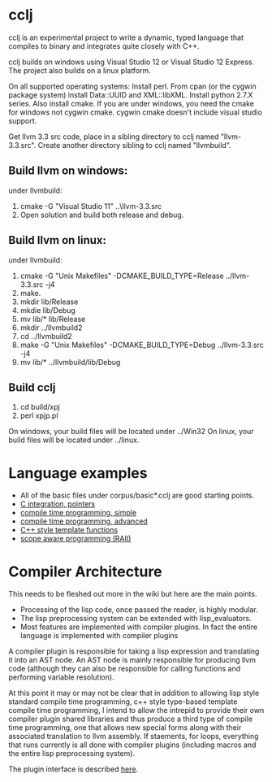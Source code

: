 cclj
====

cclj is an experimental project to write a dynamic, typed language that compiles to binary and integrates quite closely with C++.  

cclj builds on windows using Visual Studio 12 or Visual Studio 12 Express.  The project also builds on a linux platform.

On all supported operating systems:
Install perl.  From cpan (or the cygwin package system) install Data::UUID and XML::libXML.  Install python 2.7.X series.  Also install cmake.
If you are under windows, you need the cmake for windows not cygwin cmake.  cygwin cmake doesn't include visual studio support.

Get llvm 3.3 src code, place in a sibling directory to cclj named "llvm-3.3.src".
Create another directory sibling to cclj named "llvmbuild".

Build llvm on windows:
----------------------
under llvmbuild:

1. cmake -G "Visual Studio 11" ..\llvm-3.3.src
2. Open solution and build both release and debug.


Build llvm on linux:
-----------------------
under llvmbuild:

1. cmake -G "Unix Makefiles" -DCMAKE_BUILD_TYPE=Release ../llvm-3.3.src -j4
2. make.
3. mkdir lib/Release
4. mkdie lib/Debug
5. mv lib/* lib/Release
6. mkdir ../llvmbuild2
7. cd ../llvmbuild2
8. make -G "Unix Makefiles" -DCMAKE_BUILD_TYPE=Debug ../llvm-3.3.src -j4
9. mv lib/* ../llvmbuild/lib/Debug


Build cclj
------------------------
1. cd build/xpj
2. perl xpjp.pl

On windows, your build files will be located under ../Win32
On linux, your build files will be located under ../linux.



Language examples
=====================

* All of the basic files under corpus/basic*.cclj are good starting points.
* [C integration, pointers](corpus/dynamic_mem.cclj)
* [compile time programming, simple](corpus/basic2.cclj)
* [compile time programming, advanced](corpus/macro_fn2.cclj)
* [C++ style template functions](corpus/poly_fn.cclj)
* [scope aware programming (RAII)](corpus/scope_exit.cclj)




Compiler Architecture
========================
This needs to be fleshed out more in the wiki but here are the main points.

* Processing of the lisp code, once passed the reader, is highly modular.
* The lisp preprocessing system can be extended with lisp_evaluators.
* Most features are implemented with compiler plugins.  In fact the entire language is implemented
with compiler plugins

A compiler plugin is responsible for taking a lisp expression and translating it into an AST node.
An AST node is mainly responsible for producing llvm code (although they can also be responsible for
calling functions and performing variable resolution).

At this point it may or may not be clear that in addition to allowing lisp style standard compile time
programming, c++ style type-based template compile time programming, I intend to allow the intrepid to provide
their own compiler plugin shared libraries and thus produce a third type of compile time programming, one
that allows new special forms along with their associated translation to llvm assembly.  If staements, for loops,
everything that runs currently is all done with compiler plugins (including macros and the entire 
lisp preprocessing system).

The plugin interface is described [here](cclj/include/cclj/plugins/compiler_plugin.h).